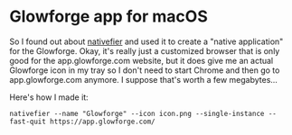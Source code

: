 # Glowforge app for macOS

So I found out about [nativefier](https://github.com/jiahaog/nativefier) and used it to create a "native application" for the Glowforge. 
Okay, it's really just a customized browser that is only good for the app.glowforge.com website,
but it does give me an actual Glowforge icon in my tray so I don't need to start Chrome and then
go to app.glowforge.com anymore. I suppose that's worth a few megabytes...

Here's how I made it:

```
nativefier --name "Glowforge" --icon icon.png --single-instance --fast-quit https://app.glowforge.com/
```
